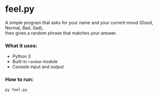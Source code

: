 # feel.py

A simple program that asks for your name and your current mood (Good, Normal, Bad, Sad),  
then gives a random phrase that matches your answer.

### What it uses:
- Python 3
- Built-in `random` module
- Console input and output

### How to run:
```bash
py feel.py
